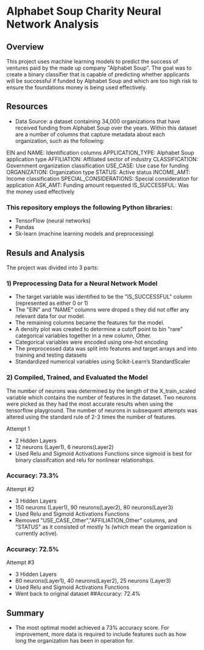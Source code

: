 # Alphabet Soup Charity Neural Network Analysis

## Overview

This project uses machine learning models to predict the success of ventures paid by the made up company "Alphabet Soup". The goal was to create a binary classifier that is capable of predicting whether applicants will be successful if funded by Alphabet Soup and which are too high risk to ensure the foundations money is being used effectively.

## Resources

- Data Source: a dataset containing 34,000 organizations that have received funding from Alphabet Soup over the years. Within this dataset are a number of columns that capture metadata about each organization, such as the following:

EIN and NAME: Identification columns
APPLICATION_TYPE: Alphabet Soup application type
AFFILIATION: Affiliated sector of industry
CLASSIFICATION: Government organization classification
USE_CASE: Use case for funding
ORGANIZATION: Organization type
STATUS: Active status
INCOME_AMT: Income classification
SPECIAL_CONSIDERATIONS: Special consideration for application
ASK_AMT: Funding amount requested
IS_SUCCESSFUL: Was the money used effectively

### This repository employs the following Python libraries:

- TensorFlow (neural networks)
- Pandas
- Sk-learn (machine learning models and preprocessing)


## Resuls and Analysis

The project was divided into 3 parts: 

### 1) Preprocessing Data for a Neural Network Model

- The target variable was identified to be the "IS_SUCCESSFUL" column (represented as either 0 or 1)
- The "EIN" and "NAME" columns were droped s they did not offer any relevant data for our model. 
- The remaining columns became the features for the model.
- A density plot was created to determine a cutoff point to bin "rare" categorical variables together in a new column, Other. 
- Categorical variables were encoded using one-hot encoding
- The preprocessed data was split into features and target arrays and into training and testing datasets
- Standardized numerical variables using Scikit-Learn’s StandardScaler

### 2) Compiled, Trained, and Evaluated the Model

The number of neurons was determined by the length of the X_train_scaled variable which contains the number of features in the dataset. 
Two neurons were picked as they had the most accurate results when using the tensorflow playground. The number of neurons in subsequent attempts was altered using the standard rule of 2-3 times the number of features. 

Attempt 1

- 2 Hidden Layers
- 12 neurons (Layer1), 6 neurons(Layer2)
- Used Relu and Sigmoid Activations Functions since sigmoid is best for binary classifcation and relu for nonlinear relationships.
### Accuracy: 73.3%

Attempt #2

- 3 Hidden Layers
- 150 neurons (Layer1), 90 neurons(Layer2), 80 neurons(Layer3)
- Used Relu and Sigmoid Activations Functions 
- Removed "USE_CASE_Other","AFFILIATION_Other" columns, and "STATUS" as it consisted of mostly 1s (which mean the organization is currently active).
### Accuracy: 72.5%

Attempt #3

- 3 Hidden Layers
- 80 neurons(Layer1), 40 neurons(Layer2), 25 neurons (Layer3)
- Used Relu and Sigmoid Activations Functions 
- Went back to original dataset
##Accuracy: 72.4%


## Summary 

- The most optimal model achieved a 73% accuracy score. For improvement, more data is required to include features such as how long the organization has been in operation for.

